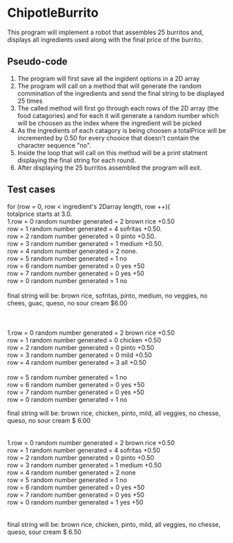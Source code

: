 # ChipotleBurrito
This program will implement a robot that assembles 25 burritos and,
 displays all ingredients used along with the final price of the burrito.

## Pseudo-code 
1. The program will first save all the ingident options in a 2D array
2. The program will call on a method that will generate the random commination
of the ingredients and send the final string to be displayed 25 times 
3. The called method will first go through each rows of the 2D array (the food 
catagories) and for each it will generate a random number which will be choosen as the index where the ingredient will be picked 
4. As the ingredients of each catagory is being choosen a totalPrice will be incremented by 0.50 for every chooice that doesn't contain the character sequence "no". 
5. Inside the loop that will call on this method will be a print statment displaying the final string for each round. 
6. After displaying the 25 burritos assembled the program will exit. 

## Test cases 
for (row = 0, row < ingredient's 2Darray length, row ++){<br/>
totalprice starts at 3.0.<br/>
  1.row = 0   random number generated = 2 brown rice +0.50 <br/>
    row = 1   random number generated = 4 sofritas +0.50. <br/>
    row = 2   random number generated = 0 pinto +0.50. <br/>
    row = 3   random number generated = 1 medium +0.50. <br/>
    row = 4   random number generated = 2 none.     <br/>
    row = 5   random number generated = 1 no<br/>
    row = 6   random number generated = 0 yes +50<br/>
    row = 7   random number generated = 0 yes +50<br/>
    row = 0   random number generated = 1 no <br/>
<br/>
final string will be: brown rice, sofritas, pinto, medium, no veggies, no chees, guac, queso, no sour cream $6.00<br/>
 <br/>
 <br/>
<br/>
 1.row = 0   random number generated = 2 brown rice +0.50<br/>
    row = 1   random number generated = 0 chicken +0.50<br/>
    row = 2   random number generated = 0 pinto +0.50<br/>
    row = 3   random number generated = 0 mild +0.50<br/>
    row = 4   random number generated = 3 all +0.50 <br/>  
    row = 5   random number generated = 1 no<br/>
    row = 6   random number generated = 0 yes +50<br/>
    row = 7   random number generated = 0 yes +50<br/>
    row = 0   random number generated = 1 no <br/>
    
final string will be: brown rice, chicken, pinto, mild, all veggies, no chesse, 
queso, no sour cream $ 6.00<br/>
<br/>
<br/>
 1.row = 0   random number generated = 2 brown rice +0.50<br/>
    row = 1   random number generated = 4 sofritas +0.50<br/>
    row = 2   random number generated = 0 pinto +0.50<br/>
    row = 3   random number generated = 1 medium +0.50<br/>
    row = 4   random number generated = 2 none    <br/>
    row = 5   random number generated = 1 no<br/>
    row = 6   random number generated = 0 yes +50<br/>
    row = 7   random number generated = 0 yes +50<br/>
    row = 0   random number generated = 1 yes +50<br/>
<br/>
<br/>
final string will be: brown rice, chicken, pinto, mild, all veggies, no chesse,<br/>
queso, sour cream $ 6.50
